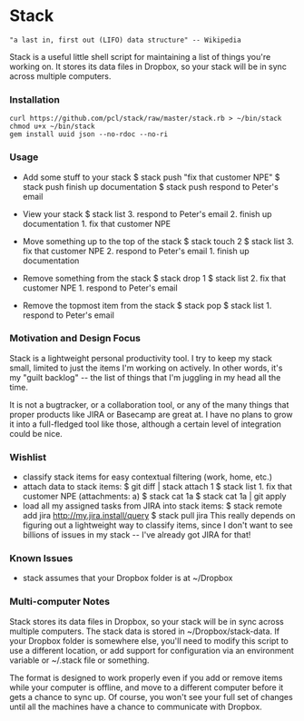 # Stack #

    "a last in, first out (LIFO) data structure" -- Wikipedia

Stack is a useful little shell script for maintaining a list 
of things you're working on. It stores its data files in 
Dropbox, so your stack will be in sync across multiple computers.

### Installation ###
    curl https://github.com/pcl/stack/raw/master/stack.rb > ~/bin/stack
    chmod u+x ~/bin/stack
    gem install uuid json --no-rdoc --no-ri

### Usage ###
+ Add some stuff to your stack
        $ stack push "fix that customer NPE"
        $ stack push finish up documentation
        $ stack push respond to Peter's email

+ View your stack
        $ stack list
        3. respond to Peter's email
        2. finish up documentation
        1. fix that customer NPE

+ Move something up to the top of the stack
        $ stack touch 2
        $ stack list
        3. fix that customer NPE
        2. respond to Peter's email
        1. finish up documentation

+ Remove something from the stack
        $ stack drop 1
        $ stack list
        2. fix that customer NPE
        1. respond to Peter's email

+ Remove the topmost item from the stack
        $ stack pop
        $ stack list
        1. respond to Peter's email

### Motivation and Design Focus ###
Stack is a lightweight personal productivity tool. I try to keep my
stack small, limited to just the items I'm working on actively. In 
other words, it's my "guilt backlog" -- the list of things that I'm 
juggling in my head all the time.

It is not a bugtracker, or a collaboration tool, or any of the many
things that proper products like JIRA or Basecamp are great at. I
have no plans to grow it into a full-fledged tool like those, although
a certain level of integration could be nice.

### Wishlist ###
+ classify stack items for easy contextual filtering (work, home, etc.)
+ attach data to stack items:
        $ git diff | stack attach 1
        $ stack list
        1. fix that customer NPE (attachments: a)
        $ stack cat 1a
        <diff output here>
        $ stack cat 1a | git apply
+ load all my assigned tasks from JIRA into stack items:
        $ stack remote add jira http://my.jira.install/query
        $ stack pull jira
  This really depends on figuring out a lightweight way to classify items,
  since I don't want to see billions of issues in my stack -- I've already
  got JIRA for that!

### Known Issues ###
+ stack assumes that your Dropbox folder is at ~/Dropbox

### Multi-computer Notes ###

Stack stores its data files in Dropbox, so your stack will be in
sync across multiple computers. The stack data is stored in 
~/Dropbox/stack-data. If your Dropbox folder is somewhere else,
you'll need to modify this script to use a different location,
or add support for configuration via an environment variable or
~/.stack file or something.

The format is designed to work properly even if you add or remove
items while your computer is offline, and move to a different 
computer before it gets a chance to sync up. Of course, you won't 
see your full set of changes until all the machines have a chance
to communicate with Dropbox.
